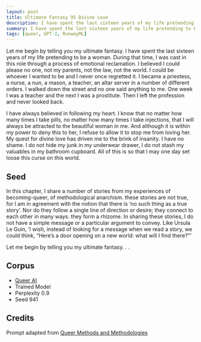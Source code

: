 ```yaml
---
layout: post
title: Ultimate Fantasy 95 Divine Love
description: I have spent the last sixteen years of my life pretending to be a woman.
summary: I have spent the last sixteen years of my life pretending to be a woman.
tags: [queer, GPT-2, RunwayML]
---
```


Let me begin by telling you my ultimate fantasy. I have spent the last sixteen years of my life pretending to be a woman. During that time, I was cast in this role through a process of emotional reclamation. I believed I could please no one, not my parents, not the law, not the world. I could be whoever I wanted to be and I never once regretted it. I became a priestess, a nurse, a nun, a mason, a teacher, an altar server in a number of different orders. I walked down the street and no one said anything to me. One week I was a teacher and the next I was a prostitute. Then I left the profession and never looked back.

I have always believed in following my heart. I know that no matter how many times I take pills, no matter how many times I take injections, that I will always be attracted to the beautiful woman in me. And although it is within my power to deny this to her, I refuse to allow it to stop me from loving her. My quest for divine love has driven me to the brink of insanity. I have no shame. I do not hide my junk in my underwear drawer, I do not stash my valuables in my bathroom cupboard. All of this is so that I may one day set loose this curse on this world.



## Seed

In this chapter, I share a number of stories from my experiences of becoming-queer, of methodological anarchism. these stories are not true, for I am in agreement with the notion that there is ‘no such thing as a true story’. Nor do they follow a single line of direction or desire; they connect to each other in many ways. they form a rhizome. In sharing these stories, I do not have a simple message or a particular argument to convey. Like Ursula Le Guin, ‘I wish, instead of looking for a message when we read a story, we could think, “Here’s a door opening on a new world: what will I find there?”’

Let me begin by telling you my ultimate fantasy. . .

## Corpus

- [Queer AI](/queerai)
- Trained Model
- Perplexity 0.9
- Seed 941

## Credits

Prompt adapted from [Queer Methods and Methodologies](https://www.routledge.com/Queer-Methods-and-Methodologies-Intersecting-Queer-Theories-and-Social/Nash-Browne/p/book/9781138245662)
